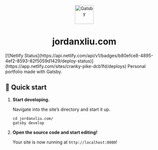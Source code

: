 <p align="center">
  <a href="https://www.gatsbyjs.org">
    <img alt="Gatsby" src="https://www.gatsbyjs.org/monogram.svg" width="60" />
  </a>
</p>
<h1 align="center">
  jordanxliu.com
</h1>
[![Netlify Status](https://api.netlify.com/api/v1/badges/b80efce8-4895-4ef2-8593-82f5059d1429/deploy-status)](https://app.netlify.com/sites/cranky-pike-dcb1fd/deploys)
Personal portfolio made with Gatsby.


## 🚀 Quick start

1.  **Start developing.**

    Navigate into the site’s directory and start it up.

    ```shell
    cd jordanxliu.com/
    gatsby develop
    ```

1.  **Open the source code and start editing!**

    Your site is now running at `http://localhost:8000`!



